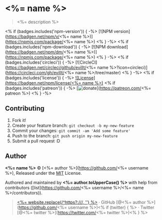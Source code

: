 # <%= name %>

> <%= description %>

<% if (badges.includes('npm-version')) { -%>
[![NPM version](https://badgen.net/npm/v/<%= name %>)](https://npmjs.com/package/<%= name %>)
<% } -%>
<% if (badges.includes('npm-download')) { -%>
[![NPM download](https://badgen.net/npm/dm/<%= name %>)](https://npmjs.com/package/<%= name %>)
<% } -%>
<% if (badges.includes('circleci')) { -%>
[![CircleCI](https://badgen.net/circleci/github/evillt/<%= name %>?icon=circleci)](https://circleci.com/gh/evillt/<%= name %>/tree/master)
<% } -%>
<% if (badges.includes('license')) { -%>
[![License](https://badgen.net/npm/license/<%= name %>)](./LICENSE)
<% if (badges.includes('patreon')) { -%>
[![donate](https://badgen.net/badge/support%20me/donate/f2a)](https://patreon.com/<%= patreon %>)
<% } -%>

## Contributing

1. Fork it!
2. Create your feature branch: `git checkout -b my-new-feature`
3. Commit your changes: `git commit -am 'Add some feature'`
4. Push to the branch: `git push origin my-new-feature`
5. Submit a pull request :D

## Author

**<%= name %>** © [<%= author %>](https://github.com/<%= username %>), Released under the [MIT](./LICENSE) License.

Authored and maintained by **<%= author.toUpperCase() %>** with help from contributors ([list](https://github.com/<%= username %>/<%= name %>/contributors)).

> [<%= website.replace(/^https?:\/\//, '') %>](<%= website %>) · GitHub [@<%= author %>](https://github.com/<%= username %>)<% if (twitter) { %> · Twitter [@<%= twitter %>](https://twitter.com/<%= twitter %>)<% } %>
